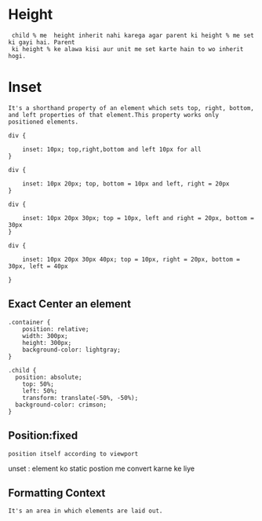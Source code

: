 # Height

```
 child % me  height inherit nahi karega agar parent ki height % me set ki gayi hai. Parent
 ki height % ke alawa kisi aur unit me set karte hain to wo inherit hogi.
```

# Inset

```
It's a shorthand property of an element which sets top, right, bottom, and left properties of that element.This property works only positioned elements.

```

```
div {

    inset: 10px; top,right,bottom and left 10px for all
}
```

```
div {

    inset: 10px 20px; top, bottom = 10px and left, right = 20px
}
```

```
div {

    inset: 10px 20px 30px; top = 10px, left and right = 20px, bottom = 30px
}

```
```
div {

    inset: 10px 20px 30px 40px; top = 10px, right = 20px, bottom = 30px, left = 40px

}
```

## Exact Center an element

```
.container {
    position: relative;
    width: 300px;
    height: 300px;
    background-color: lightgray;
}
```
```
.child {
  position: absolute;
    top: 50%;
    left: 50%;
    transform: translate(-50%, -50%);
  background-color: crimson;
}
```
## Position:fixed

```
position itself according to viewport
```
unset :  element ko static postion me convert karne ke liye

## Formatting Context

```
It's an area in which elements are laid out.
```